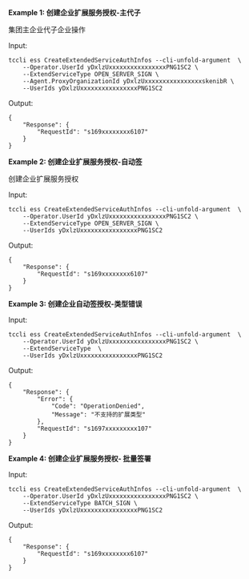 **Example 1: 创建企业扩展服务授权-主代子**

集团主企业代子企业操作

Input: 

```
tccli ess CreateExtendedServiceAuthInfos --cli-unfold-argument  \
    --Operator.UserId yDxlzUxxxxxxxxxxxxxxxxPNG1SC2 \
    --ExtendServiceType OPEN_SERVER_SIGN \
    --Agent.ProxyOrganizationId yDxlzUxxxxxxxxxxxxxxxxskenibR \
    --UserIds yDxlzUxxxxxxxxxxxxxxxxPNG1SC2
```

Output: 
```
{
    "Response": {
        "RequestId": "s169xxxxxxxx6107"
    }
}
```

**Example 2: 创建企业扩展服务授权-自动签**

创建企业扩展服务授权


Input: 

```
tccli ess CreateExtendedServiceAuthInfos --cli-unfold-argument  \
    --Operator.UserId yDxlzUxxxxxxxxxxxxxxxxPNG1SC2 \
    --ExtendServiceType OPEN_SERVER_SIGN \
    --UserIds yDxlzUxxxxxxxxxxxxxxxxPNG1SC2
```

Output: 
```
{
    "Response": {
        "RequestId": "s169xxxxxxxx6107"
    }
}
```

**Example 3: 创建企业自动签授权-类型错误**



Input: 

```
tccli ess CreateExtendedServiceAuthInfos --cli-unfold-argument  \
    --Operator.UserId yDxlzUxxxxxxxxxxxxxxxxPNG1SC2 \
    --ExtendServiceType  \
    --UserIds yDxlzUxxxxxxxxxxxxxxxxPNG1SC2
```

Output: 
```
{
    "Response": {
        "Error": {
            "Code": "OperationDenied",
            "Message": "不支持的扩展类型"
        },
        "RequestId": "s1697xxxxxxxxx107"
    }
}
```

**Example 4: 创建企业扩展服务授权- 批量签署**



Input: 

```
tccli ess CreateExtendedServiceAuthInfos --cli-unfold-argument  \
    --Operator.UserId yDxlzUxxxxxxxxxxxxxxxxPNG1SC2 \
    --ExtendServiceType BATCH_SIGN \
    --UserIds yDxlzUxxxxxxxxxxxxxxxxPNG1SC2
```

Output: 
```
{
    "Response": {
        "RequestId": "s169xxxxxxxx6107"
    }
}
```

